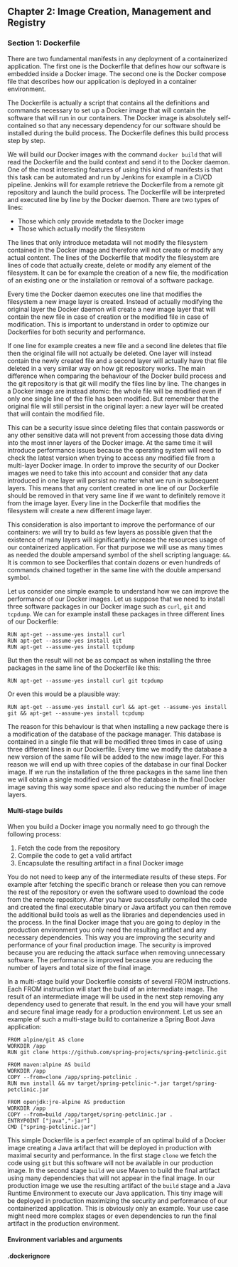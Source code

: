 ## Chapter 2: Image Creation, Management and Registry

### Section 1: Dockerfile

There are two fundamental manifests in any deployment of a containerized application.
The first one is the Dockerfile that defines how our software is embedded inside a Docker image.
The second one is the Docker compose file that describes how our application is deployed in a container environment.

The Dockerfile is actually a script that contains all the definitions and commands necessary to set up a Docker image that will contain the software that will run in our containers.
The Docker image is absolutely self-contained so that any necessary dependency for our software should be installed during the build process.
The Dockerfile defines this build process step by step.

We will build our Docker images with the command `docker build` that will read the Dockerfile and the build context and send it to the Docker daemon.
One of the most interesting features of using this kind of manifests is that this task can be automated and run by Jenkins for example in a CI/CD pipeline.
Jenkins will for example retrieve the Dockerfile from a remote git repository and launch the build process.
The Dockerfile will be interpreted and executed line by line by the Docker daemon.
There are two types of lines:
* Those which only provide metadata to the Docker image
* Those which actually modify the filesystem

The lines that only introduce metadata will not modify the filesystem contained in the Docker image and therefore will not create or modify any actual content.
The lines of the Dockerfile that modify the filesystem are lines of code that actually create, delete or modify any element of the filesystem.
It can be for example the creation of a new file, the modification of an existing one or the installation or removal of a software package.

Every time the Docker daemon executes one line that modifies the filesystem a new image layer is created.
Instead of actually modifying the original layer the Docker daemon will create a new image layer that will contain the new file in case of creation or the modified file in case of modification.
This is important to understand in order to optimize our Dockerfiles for both security and performance.

If one line for example creates a new file and a second line deletes that file then the original file will not actually be deleted.
One layer will instead contain the newly created file and a second layer will actually have that file deleted in a very similar way on how git repository works.
The main difference when comparing the behaviour of the Docker build process and the git repository is that git will modify the files line by line.
The changes in a Docker image are instead atomic: the whole file will be modified even if only one single line of the file has been modified.
But remember that the original file will still persist in the original layer: a new layer will be created that will contain the modified file.

This can be a security issue since deleting files that contain passwords or any other sensitive data will not prevent from accessing those data diving into the most inner layers of the Docker image.
At the same time it will introduce performance issues because the operating system will need to check the latest version when trying to access any modified file from a multi-layer Docker image.
In order to improve the security of our Docker images we need to take this into account and consider that any data introduced in one layer will persist no matter what we run in subsequent layers.
This means that any content created in one line of our Dockerfile should be removed in that very same line if we want to definitely remove it from the image layer.
Every line in the Dockerfile that modifies the filesystem will create a new different image layer.

This consideration is also important to improve the performance of our containers: we will try to build as few layers as possible given that the existence of many layers will significantly increase the resources usage of our containerized application.
For that purpose we will use as many times as needed the double ampersand symbol of the shell scripting language: `&&`.
It is common to see Dockerfiles that contain dozens or even hundreds of commands chained together in the same line with the double ampersand symbol.

Let us consider one simple example to understand how we can improve the performance of our Docker images.
Let us suppose that we need to install three software packages in our Docker image such as `curl`, `git` and `tcpdump`.
We can for example install these packages in three different lines of our Dockerfile:
```
RUN apt-get --assume-yes install curl
RUN apt-get --assume-yes install git
RUN apt-get --assume-yes install tcpdump
```
But then the result will not be as compact as when installing the three packages in the same line of the Dockerfile like this:
```
RUN apt-get --assume-yes install curl git tcpdump
```
Or even this would be a plausible way:
```
RUN apt-get --assume-yes install curl && apt-get --assume-yes install git && apt-get --assume-yes install tcpdump
```
The reason for this behaviour is that when installing a new package there is a modification of the database of the package manager.
This database is contained in a single file that will be modified three times in case of using three different lines in our Dockerfile.
Every time we modify the database a new version of the same file will be added to the new image layer.
For this reason we will end up with three copies of the database in our final Docker image.
If we run the installation of the three packages in the same line then we will obtain a single modified version of the database in the final Docker image saving this way some space and also reducing the number of image layers.

#### Multi-stage builds

When you build a Docker image you normally need to go through the following process:
1. Fetch the code from the repository
1. Compile the code to get a valid artifact
1. Encapsulate the resulting artifact in a final Docker image

You do not need to keep any of the intermediate results of these steps.
For example after fetching the specific branch or release then you can remove the rest of the repository or even the software used to download the code from the remote repository.
After you have successfully compiled the code and created the final executable binary or Java artifact you can then remove the additional build tools as well as the libraries and dependencies used in the process.
In the final Docker image that you are going to deploy in the production environment you only need the resulting artifact and any necessary dependencies.
This way you are improving the security and performance of your final production image.
The security is improved because you are reducing the attack surface when removing unnecessary software.
The performance is improved because you are reducing the number of layers and total size of the final image.

In a multi-stage build your Dockerfile consists of several FROM instructions.
Each FROM instruction will start the build of an intermediate image.
The result of an intermediate image will be used in the next step removing any dependency used to generate that result.
In the end you will have your small and secure final image ready for a production environment.
Let us see an example of such a multi-stage build to containerize a Spring Boot Java application:
```
FROM alpine/git AS clone
WORKDIR /app
RUN git clone https://github.com/spring-projects/spring-petclinic.git

FROM maven:alpine AS build
WORKDIR /app
COPY --from=clone /app/spring-petclinic .
RUN mvn install && mv target/spring-petclinic-*.jar target/spring-petclinic.jar

FROM openjdk:jre-alpine AS production
WORKDIR /app
COPY --from=build /app/target/spring-petclinic.jar .
ENTRYPOINT ["java","-jar"]
CMD ["spring-petclinic.jar"]
```

This simple Dockerfile is a perfect example of an optimal build of a Docker image creating a Java artifact that will be deployed in production with maximal security and performance.
In the first stage `clone` we fetch the code using `git` but this software will not be available in our production image.
In the second stage `build` we use Maven to build the final artifact using many dependencies that will not appear in the final image.
In our production image we use the resulting artifact of the `build` stage and a Java Runtime Environment to execute our Java application.
This tiny image will be deployed in production maximizing the security and performance of our containerized application.
This is obviously only an example.
Your use case might need more complex stages or even dependencies to run the final artifact in the production environment.

#### Environment variables and arguments

#### .dockerignore
